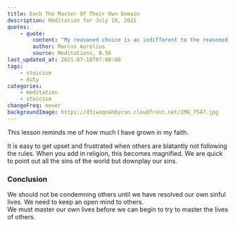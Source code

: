 ```yaml
---
title: Each The Master Of Their Own Domain
description: Meditation for July 18, 2021
quotes:
    - quote:
        content: "My reasoned choice is as indifferent to the reasoned choice of my neighbor, as to his breath and body. However much we've been made for cooperation, the ruling reason in each of us is master of its own affairs. If this weren't the case, the evil in someone else could become my harm, and God didn't mean for someone else to control my misfortune."
        author: Marcus Aurelius
        source: Meditations, 8.56
last_updated_at: 2021-07-18T07:00:00
tags:
    - stoicism
    - duty
categories:
    - meditation
    - stoicism
changeFreq: never
backgroundImage: https://d3iwoqnah6ycun.cloudfront.net/IMG_7547.jpg
---
```


This lesson reminds me of how much I have grown in my faith.

It is easy to get upset and frustrated when others are blatantly not following the rules. When you add in religion, this 
becomes magnified. We are quick to point out all the sins of the world but downplay our sins.

### Conclusion

We should not be condemning others until we have resolved our own sinful lives. We need to keep an open mind to others.  
We must master our own lives before we can begin to try to master the lives of others.
